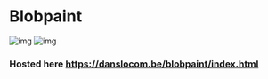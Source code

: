 # Blobpaint

![img](https://github.com/danslocombe/blobpaint-web/raw/master/screenshot.png "Screenshot")
![img](https://github.com/danslocombe/blobpaint-web/raw/master/domblob.gif "Credit to Dominic Englebright")

### Hosted here https://danslocom.be/blobpaint/index.html

